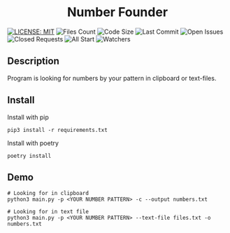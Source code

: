 <h1 align="center">Number Founder</h1>

[![LICENSE: MIT](https://img.shields.io/github/license/0rgan13at0r/number-founder)](LICENSE)
![Files Count](https://img.shields.io/github/directory-file-count/0rgan13at0r/number-founder)
![Code Size](https://img.shields.io/github/languages/code-size/0rgan13at0r/number-founder)
![Last Commit](https://img.shields.io/github/last-commit/0rgan13at0r/number-founder/main)
![Open Issues](https://img.shields.io/github/issues-raw/0rgan13at0r/number-founder)
![Closed Requests](https://img.shields.io/github/issues-pr-closed/0rgan13at0r/number-founder)
![All Start](https://img.shields.io/github/stars/0rgan13at0r/number-founder?style=social)
![Watchers](https://img.shields.io/github/watchers/0rgan13at0r/number-founder?style=social)

## **Description**
Program is looking for numbers by your pattern in clipboard or text-files.

## **Install**

Install with pip
```python3
pip3 install -r requirements.txt
```

Install with poetry
```python3
poetry install
```

## **Demo**
```python3
# Looking for in clipboard
python3 main.py -p <YOUR NUMBER PATTERN> -c --output numbers.txt

# Looking for in text file
python3 main.py -p <YOUR NUMBER PATTERN> --text-file files.txt -o numbers.txt
```
